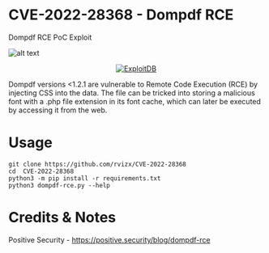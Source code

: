# CVE-2022-28368 - Dompdf RCE
Dompdf RCE PoC Exploit

![alt text](https://rvizx.github.io/cve-2022-28368/img.png?raw=true)

<p align="center"> <a href="https://www.exploit-db.com/exploits/51270"> <img src="https://rvizx.github.io/assets/exploitdb.png" alt="ExploitDB"> </a> </p>

Dompdf versions <1.2.1 are vulnerable to Remote Code Execution (RCE) by injecting CSS into the data. The file can be tricked into storing a malicious font with a .php file extension in its font cache, which can later be executed by accessing it from the web.

# Usage
```
git clone https://github.com/rvizx/CVE-2022-28368
cd  CVE-2022-28368
python3 -m pip install -r requirements.txt
python3 dompdf-rce.py --help
```

# Credits & Notes
Positive Security - https://positive.security/blog/dompdf-rce
